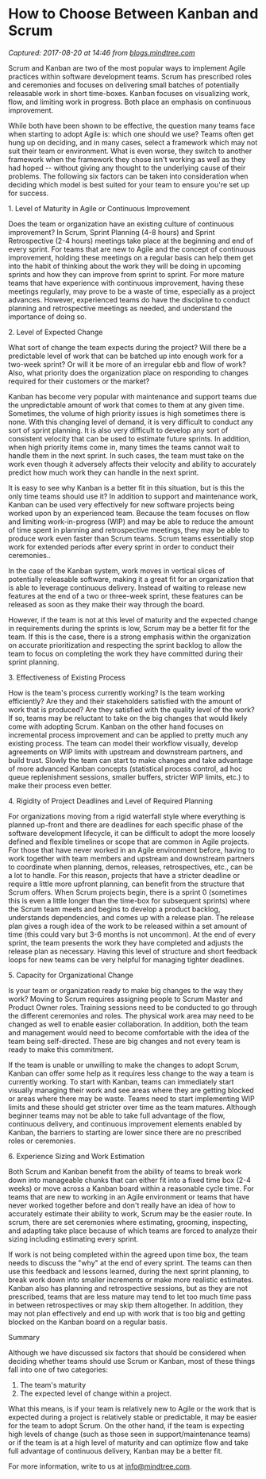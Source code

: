 # How to Choose Between Kanban and Scrum

_Captured: 2017-08-20 at 14:46 from [blogs.mindtree.com](https://blogs.mindtree.com/how-to-choose-between-kanban-and-scrum)_

Scrum and Kanban are two of the most popular ways to implement Agile practices within software development teams. Scrum has prescribed roles and ceremonies and focuses on delivering small batches of potentially releasable work in short time-boxes. Kanban focuses on visualizing work, flow, and limiting work in progress. Both place an emphasis on continuous improvement.

While both have been shown to be effective, the question many teams face when starting to adopt Agile is: which one should we use? Teams often get hung up on deciding, and in many cases, select a framework which may not suit their team or environment. What is even worse, they switch to another framework when the framework they chose isn't working as well as they had hoped -- without giving any thought to the underlying cause of their problems. The following six factors can be taken into consideration when deciding which model is best suited for your team to ensure you're set up for success.

1\. Level of Maturity in Agile or Continuous Improvement

Does the team or organization have an existing culture of continuous improvement? In Scrum, Sprint Planning (4-8 hours) and Sprint Retrospective (2-4 hours) meetings take place at the beginning and end of every sprint. For teams that are new to Agile and the concept of continuous improvement, holding these meetings on a regular basis can help them get into the habit of thinking about the work they will be doing in upcoming sprints and how they can improve from sprint to sprint. For more mature teams that have experience with continuous improvement, having these meetings regularly, may prove to be a waste of time, especially as a project advances. However, experienced teams do have the discipline to conduct planning and retrospective meetings as needed, and understand the importance of doing so.

2\. Level of Expected Change

What sort of change the team expects during the project? Will there be a predictable level of work that can be batched up into enough work for a two-week sprint? Or will it be more of an irregular ebb and flow of work? Also, what priority does the organization place on responding to changes required for their customers or the market?

Kanban has become very popular with maintenance and support teams due the unpredictable amount of work that comes to them at any given time. Sometimes, the volume of high priority issues is high sometimes there is none. With this changing level of demand, it is very difficult to conduct any sort of sprint planning. It is also very difficult to develop any sort of consistent velocity that can be used to estimate future sprints. In addition, when high priority items come in, many times the teams cannot wait to handle them in the next sprint. In such cases, the team must take on the work even though it adversely affects their velocity and ability to accurately predict how much work they can handle in the next sprint.

It is easy to see why Kanban is a better fit in this situation, but is this the only time teams should use it? In addition to support and maintenance work, Kanban can be used very effectively for new software projects being worked upon by an experienced team. Because the team focuses on flow and limiting work-in-progress (WIP) and may be able to reduce the amount of time spent in planning and retrospective meetings, they may be able to produce work even faster than Scrum teams. Scrum teams essentially stop work for extended periods after every sprint in order to conduct their ceremonies..

In the case of the Kanban system, work moves in vertical slices of potentially releasable software, making it a great fit for an organization that is able to leverage continuous delivery. Instead of waiting to release new features at the end of a two or three-week sprint, these features can be released as soon as they make their way through the board.

However, if the team is not at this level of maturity and the expected change in requirements during the sprints is low, Scrum may be a better fit for the team. If this is the case, there is a strong emphasis within the organization on accurate prioritization and respecting the sprint backlog to allow the team to focus on completing the work they have committed during their sprint planning.

3\. Effectiveness of Existing Process

How is the team's process currently working? Is the team working efficiently? Are they and their stakeholders satisfied with the amount of work that is produced? Are they satisfied with the quality level of the work? If so, teams may be reluctant to take on the big changes that would likely come with adopting Scrum. Kanban on the other hand focuses on incremental process improvement and can be applied to pretty much any existing process. The team can model their workflow visually, develop agreements on WIP limits with upstream and downstream partners, and build trust. Slowly the team can start to make changes and take advantage of more advanced Kanban concepts (statistical process control, ad hoc queue replenishment sessions, smaller buffers, stricter WIP limits, etc.) to make their process even better.

4\. Rigidity of Project Deadlines and Level of Required Planning

For organizations moving from a rigid waterfall style where everything is planned up-front and there are deadlines for each specific phase of the software development lifecycle, it can be difficult to adopt the more loosely defined and flexible timelines or scope that are common in Agile projects. For those that have never worked in an Agile environment before, having to work together with team members and upstream and downstream partners to coordinate when planning, demos, releases, retrospectives, etc., can be a lot to handle. For this reason, projects that have a stricter deadline or require a little more upfront planning, can benefit from the structure that Scrum offers. When Scrum projects begin, there is a sprint 0 (sometimes this is even a little longer than the time-box for subsequent sprints) where the Scrum team meets and begins to develop a product backlog, understands dependencies, and comes up with a release plan. The release plan gives a rough idea of the work to be released within a set amount of time (this could vary but 3-6 months is not uncommon). At the end of every sprint, the team presents the work they have completed and adjusts the release plan as necessary. Having this level of structure and short feedback loops for new teams can be very helpful for managing tighter deadlines.

5\. Capacity for Organizational Change

Is your team or organization ready to make big changes to the way they work? Moving to Scrum requires assigning people to Scrum Master and Product Owner roles. Training sessions need to be conducted to go through the different ceremonies and roles. The physical work area may need to be changed as well to enable easier collaboration. In addition, both the team and management would need to become comfortable with the idea of the team being self-directed. These are big changes and not every team is ready to make this commitment.

If the team is unable or unwilling to make the changes to adopt Scrum, Kanban can offer some help as it requires less change to the way a team is currently working. To start with Kanban, teams can immediately start visually managing their work and see areas where they are getting blocked or areas where there may be waste. Teams need to start implementing WIP limits and these should get stricter over time as the team matures. Although beginner teams may not be able to take full advantage of the flow, continuous delivery, and continuous improvement elements enabled by Kanban, the barriers to starting are lower since there are no prescribed roles or ceremonies.

6\. Experience Sizing and Work Estimation

Both Scrum and Kanban benefit from the ability of teams to break work down into manageable chunks that can either fit into a fixed time box (2-4 weeks) or move across a Kanban board within a reasonable cycle time. For teams that are new to working in an Agile environment or teams that have never worked together before and don't really have an idea of how to accurately estimate their ability to work, Scrum may be the easier route. In scrum, there are set ceremonies where estimating, grooming, inspecting, and adapting take place because of which teams are forced to analyze their sizing including estimating every sprint.

If work is not being completed within the agreed upon time box, the team needs to discuss the "why" at the end of every sprint. The teams can then use this feedback and lessons learned, during the next sprint planning, to break work down into smaller increments or make more realistic estimates. Kanban also has planning and retrospective sessions, but as they are not prescribed, teams that are less mature may tend to let too much time pass in between retrospectives or may skip them altogether. In addition, they may not plan effectively and end up with work that is too big and getting blocked on the Kanban board on a regular basis.

Summary

Although we have discussed six factors that should be considered when deciding whether teams should use Scrum or Kanban, most of these things fall into one of two categories:

  1. The team's maturity
  2. The expected level of change within a project.

What this means, is if your team is relatively new to Agile or the work that is expected during a project is relatively stable or predictable, it may be easier for the team to adopt Scrum. On the other hand, if the team is expecting high levels of change (such as those seen in support/maintenance teams) or if the team is at a high level of maturity and can optimize flow and take full advantage of continuous delivery, Kanban may be a better fit.

For more information, write to us at [info@mindtree.com](mailto:info@mindtree.com).
